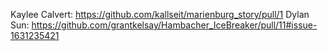 Kaylee Calvert: https://github.com/kallseit/marienburg_story/pull/1
Dylan Sun: https://github.com/grantkelsay/Hambacher_IceBreaker/pull/11#issue-1631235421
